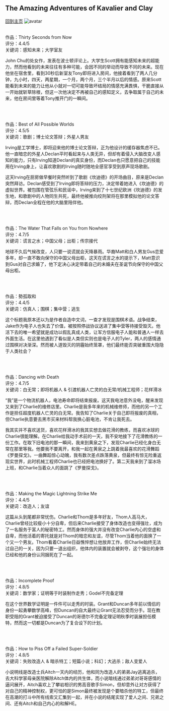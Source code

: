 ## The Amazing Adventures of Kavalier and Clay
[回到主页](https://boheme130.github.io/Fiction.git.io/)
![avatar](https://miro.medium.com/max/1200/1*C2eFdxuvJQU5KmzO02kZSA.jpeg)
<br>
<br>

作品：Thirty Seconds from Now <br>
评分：4.4/5<br>
关键词：感知未来；大学室友<br>

John Chu的处女作，发表在波士顿评论上。大学生Scott拥有能感知未来的超能力，然而他看到的未来往往有多种可能，会因不同的举动而导致不同的未来。现在他坐在宿舍里，看到30秒后新室友Tony即将进入房间，他接着看到了两人几分钟，九小时，四天，两星期，一个月，两个月，三个半月以后的情感。原来Scott能看到未来的能力让他从小就对一切可能导致坏结局的情感充满畏惧，干脆直接从一开始就斩草除根，但这一次他决定不再被自己的感知定义，去争取属于自己的未来，他在房间里等着Tony推开门的一瞬间。

<br>
<br>

作品：Best of All Possible Worlds<br>
评分：4.5/5<br>
关键词：歌剧；博士论文答辩；外星人男友

Irving是工学博士，即将迎来他的博士论文答辩，正为他设计的缓存器焦虑不已。他一直暗恋的外星人Declan平时看起来与人类无异，但却有着侵入大脑改变人感知的能力，只有Irving知道Declan的真实身份，而Declan也只愿意把自己的技能用在Irving身上，让喜欢歌剧的Irving随时随地全感官享受到原声现场歌剧。

这天Irving在厨房做早餐时突然听到了歌剧《坎迪德》的开场曲目，原来是Declan突然拜访。Declan感受到了Irving即将答辩的压力，决定带着她进入《坎迪德》的虚拟世界。被包围在管弦乐和民谣中，Irving来到了十七世纪欧洲《坎迪德》的发生地，和歌剧中的人物同生共死，最终他被推向绞刑架将在那里模拟他的论文答辩，而Declan全程在他的大脑里陪伴他。

<br>
<br>

作品：The Water That Falls on You from Nowhere<br>
评分：4.7/5<br>
关键词：谎言之水；中国父母；出柜；传宗接代

地球不久后气候改变，人只要一说谎就会天降暴雨。华裔Matt和白人男友Gus恋爱多年，却一直不敢向保守的中国父母出柜，这天在谎言之水的提示下，Matt意识到Gus对自己求婚了，他下定决心决定带着自己的未婚夫在圣诞节向保守的中国父母出柜。

<br>
<br>

作品：勢孤取和<br>
评分：4.4/5<br>
关键词：仿真人；围棋；集中营；逃生

这个标题我原本还以为是作者自造中文词，一查才发现是围棋术语。战争结束，Jake作为电子人也失去了价值，被按照停战协议送进了集中营等待接受毁灭。他活下去的唯一希望就是成功以假乱真成人类，让军方信服电子人能和普通人一样去外面生活。在这里他遇到了看似是人类但实则也是电子人的Tyler，两人的感情通过围棋对决渐深。然而被人道毁灭的阴霾始终笼罩，他们最终能否突破重围大隐隐于人类社会？

<br>
<br>

作品：Dancing with Death<br>
评分：4.7/5<br>
关键词：白无常；即将机器人 & 引渡机器人亡灵的白无常/机械工程师；花样滑冰

“我”是一个物流机器人，电池寿命即将结束报废。这天我电池意外没电，醒来发现又来到了Charlie的维修店里。Charlie是我多年来的机械维修师，而他的另一个工作是担任超度机器人亡灵的白无常。我告知了Charlie关于自己即将报废的真相，但Charlie执意要去黑市买来材料帮我换心脏电池，不肯让我死去。

我其实并不喜欢送货，喜欢花样滑冰的我其实想去做花滑的教练，而喜欢冰球的Charlie很能理解。在Charlie给我动手术前的一天，我不安地接下了花滑教练的一份工作。在取下旧电池的那一瞬间，我来到黄泉之下，发现Charlie已经化身白无常在那里等我。他要我不要离开，和我一起在黄泉之上跳着我最喜欢的花滑舞蹈《罗曼探戈》。一曲舞蹈惊心动魄，我有数次差点跌落黄泉，但最终有惊无险重返现实世界，此时机械工程师Charlie也已经把电池换好了。第二天我来到了溜冰场上班，和Charlie当着众人的面跳了《罗曼探戈》。

<br>
<br>

作品：Making the Magic Lightning Strike Me<br>
评分：4.4/5<br>
关键词：改造人；友谊

这篇从头到尾都非常忧伤。Charlie和Thom是多年好友，Thom人高马大，Charlie曾经比较瘦小十分自卑，但后来Charlie接受了身体改造也变得强壮，成为了一名服务于富人的秘密特工。然而身体的强大并没有改变Charlie内心的空虚和自卑，而他活着的寄托就是对Thom的暗恋和友谊，尽管Thom当着他的面换了一个又一个男友。Thom看着Charlie日益憔悴想让他放弃工作，但Charlie始终无法过自己的一关，因为只要一退出组织，他体内的装置就会被剥夺，这个强壮的身体已经和他的身份认同捆死在了一起。

<br>
<br>

作品：Incomplete Proof<br>
评分：4.8/5<br>
关键词：数学家；证明等于时装制作走秀；Godel不完备定理

在这个世界数学证明是一件件可以走秀的时装。Grant和Duncan多年前以情侣的身份一起勇攀数学高峰，但Duncan的自大最终让Grant无法忍受而分手。现在教职受阻的Grant被迫接受了Duncan的哥德尔不完备定理证明秋季时装展担任模特，然而这一切都是Duncan为了复合设下的计划。

<br>
<br>

作品：How to Piss Off a Failed Super-Soldier<br>
评分：4.8/5<br>
关键词：失败改造人 & 暗杀特工；短篇小说；科幻；大逃杀；敌人变爱人

小说明线是改造士兵Aitch一天内的经历，他和同为改造人的弟弟Jay逃离追杀，去大科学家母亲医院解除Aitch体内的共生体，而小说暗线通过弟弟对哥哥感情的逼问展开，Aitch喜欢上了攀岩相识的男高音歌手Simon，但却意外让对方获得了对自己的精神控制权，更可怕的是Simon最终被发现是个要暗杀他的特工，但最终在高潮的打斗中所有线索又汇集到一起，并在小说的结尾实现了爱人之间、兄弟之间、还有Aitch和自己内心的和解HE。
